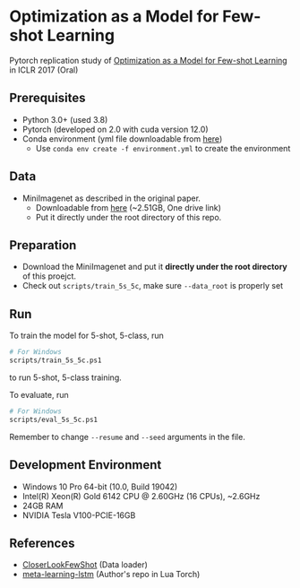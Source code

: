 # Optimization as a Model for Few-shot Learning
Pytorch replication study of [Optimization as a Model for Few-shot Learning](https://openreview.net/forum?id=rJY0-Kcll) in ICLR 2017 (Oral)

## Prerequisites
- Python 3.0+ (used 3.8)
- Pytorch (developed on 2.0 with cuda version 12.0)
- Conda environment (yml file downloadable from [here](https://purdue0-my.sharepoint.com/:u:/g/personal/jung199_purdue_edu/EXcelSEWGo5Gt4291iTlEEIBxClTEeZarKbU1vMNkBic6w?e=4ozDQC))
  - Use `conda env create -f environment.yml` to create the environment

## Data
- MiniImagenet as described in the original paper. 
  - Downloadable from [here](https://purdue0-my.sharepoint.com/:u:/g/personal/jung199_purdue_edu/EdI7dATMbHVNp7QILyhn5YsB3i3BHq6glKEOYOZblTTzpw?e=Adbwus) (~2.51GB, One drive link)
  - Put it directly under the root directory of this repo.


## Preparation
- Download the MiniImagenet and put it **directly under the root directory** of this proejct.
- Check out `scripts/train_5s_5c`, make sure `--data_root` is properly set

## Run
To train the model for 5-shot, 5-class, run
```bash
# For Windows
scripts/train_5s_5c.ps1
```
to run 5-shot, 5-class training. 

To evaluate, run 
```bash
# For Windows
scripts/eval_5s_5c.ps1
```
Remember to change `--resume` and `--seed` arguments in the file.

## Development Environment
- Windows 10 Pro 64-bit (10.0, Build 19042)
- Intel(R) Xeon(R) Gold 6142 CPU @ 2.60GHz (16 CPUs), ~2.6GHz
- 24GB RAM
- NVIDIA Tesla V100-PCIE-16GB


## References
- [CloserLookFewShot](https://github.com/wyharveychen/CloserLookFewShot) (Data loader)
- [meta-learning-lstm](https://github.com/twitter/meta-learning-lstm) (Author's repo in Lua Torch)

